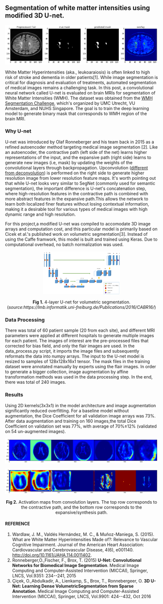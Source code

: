 ## Segmentation of white matter intensities using modified 3D U-net.

![alt text](images/mask%20overlay2.png "Predicted mask contour")

White Matter Hyperintensities (aka., leukoaraiosis) is often linked to high risk of stroke and dementia in older patients[1]. While image 
segmentation is critical for diagnosis and evaluation of treatments, automated segmentation of medical images remains a challenging task. In 
this post, a convolutional neural network called U-net is evaluated on brain MRIs for segmentation of White Matter Intensities (WMH).
The dataset was obtained from the [WMH Segmentation Challenge](http://wmh.isi.uu.nl/), which's organized by UMC Utrecht, VU Amsterdam, and NUHS Singapore. The goal is 
to train the deep learning model to generate binary mask that corresponds to WMH region of the brain MRI. 

### Why U-net
U-net was introduced by Olaf Ronneberger and his team back in 2015 as a refined autoencoder method targeting medical image segmentation [2]. Like an autoencoder, the contractive path (left side of the net) learns higher representations of the input, and the expansive path (right side) learns to generate new images (i.e, mask) by updating the weights of the convolutional layers through backpropagation. Upconvolution ([different from deconvolution](https://distill.pub/2016/deconv-checkerboard/)) is performed on the right side to generate higher resolution image from lower resolution feature maps. 
It's worth pointing out that while U-net looks very similar to SegNet (commonly used for semantic segmentation), the important difference is U-net's concatenation step, where high-resolution features in the contractive path is combined with more abstract  features in the expansive path.This allows the network to learn both localized finer features without losing contextual information, making it a desirable tool for various types of medical images with
high dynamic range and high resolution.

For this project,a modified U-net was compiled to accomodate 3D image arrays and computation cost, and this particular model is primarily based on Cicek et al.'s
published work on volumetric segmentation[3]. Instead of using the Caffe framwork, this model is built and trained using Keras. Due to computational overhead,
no batch normalization was used.

<p align ='center'><img src='images/U-net.png' width='50%' height='50%'></p>
<p align ='center'><b>Fig 1.</b> 4-layer U-net for volumetric segmentation.(<i>source:https://lmb.informatik.uni-freiburg.de/Publications/2016/CABR16/</i>)</p>


### Data Processing

There was total of 60 patient sample (20 from each site), and different MRI parameters were applied at different hospitals to generate multiple images for each patient. The images of interest are the pre-processed files that corrected for bias field, and only the flair images are used. In the data_process.py script, it imports the image files and subsequently reformats the data into numpy arrays. The input to the U-net model is resized to samples of 128x128x16x1 tensor. The mask files in the training dataset were annotated manually by experts using the flair images. In order to generate a bigger collection, image augmentation by affine transformation methods was used in the data processing step. In the end, there was total of 240 images.

### Results

Using 2D kernels(3x3x1) in the model architecture and image augmentation significantly reduced overfitting. For a baseline model without augmentation, the Dice Coefficient for all validation image arrays was 73%. After data augmentation and training on 160 images,the total Dice Coefficient on validation set was 77%, with average of 70%±12% (validated on 54 un-augmented images). 


![alt text](images/collage_down.png "activation maps of left side")

![alt text](images/collage_up.png "activation maps of right side")

<p align ='center'><b>Fig 2.</b> Activation maps from convolution layers. The top row corresponds to the contractive path, and the bottom row corresponds to the expansive/synthesis path. 







#### REFERENCE
1. Wardlaw, J. M., Valdés Hernández, M. C., & Muñoz-Maniega, S. (2015). What are White Matter Hyperintensities Made of?: Relevance to Vascular Cognitive Impairment. Journal of the American Heart Association: Cardiovascular and Cerebrovascular Disease, 4(6), e001140. http://doi.org/10.1161/JAHA.114.0011402.
2. Ronneberger,O.,Fischer, F., Brox, T. (2015) **U-Net: Convolutional Networks for Biomedical Image Segmentation**. Medical Image Computing and Computer-Assisted Intervention (MICCAI), Springer, LNCS, Vol.9351: 234--241, 2015 
3. Çiçek, O.,Abdulkadir, A., Lienkamp, S., Brox, T., Ronnebergeer, O.  **3D U-Net: Learning Dense VolumetricSegmentation from Sparse Annotation**. Medical Image Computing and Computer-Assisted Intervention (MICCAI), Springer, LNCS, Vol.9901: 424--432, Oct 2016

